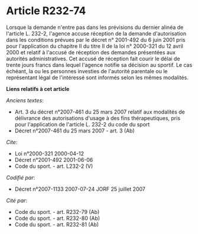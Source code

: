 # Article R232-74

Lorsque la demande n'entre pas dans les prévisions du dernier alinéa de l'article L. 232-2, l'agence accuse réception de la
demande d'autorisation dans les conditions prévues par le décret n° 2001-492 du 6 juin 2001 pris pour l'application du
chapitre II du titre II de la loi n° 2000-321 du 12 avril 2000 et relatif à l'accusé de réception des demandes présentées aux
autorités administratives. Cet accusé de réception fait courir le délai de trente jours francs dans lequel l'agence notifie
sa décision au sportif. Le cas échéant, la ou les personnes investies de l'autorité parentale ou le représentant légal de
l'intéressé sont informés selon les mêmes modalités.

**Liens relatifs à cet article**

_Anciens textes_:

  - Art. 3 du décret n°2007-461 du 25 mars 2007 relatif aux modalités de délivrance des autorisations d'usage à des fins thérapeutiques, pris pour l'application de l'article L. 232-2 du code du sport
  - Décret n°2007-461 du 25 mars 2007 - art. 3 (Ab)

_Cite_:

  - Loi n°2000-321 2000-04-12
  - Décret n°2001-492 2001-06-06
  - Code du sport. - art. L232-2 (V)

_Codifié par_:

  - Décret n°2007-1133 2007-07-24 JORF 25 juillet 2007

_Cité par_:

  - Code du sport. - art. R232-79 (Ab)
  - Code du sport. - art. R232-80 (Ab)
  - Code du sport. - art. R232-81 (Ab)
